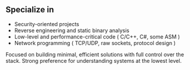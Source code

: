 ## Specialize in

- Security-oriented projects  
- Reverse engineering and static binary analysis  
- Low-level and performance-critical code ( C/C++, C#, some ASM )  
- Network programming ( TCP/UDP, raw sockets, protocol design )  

Focused on building minimal, efficient solutions with full control over the stack. Strong preference for understanding systems at the lowest level.
